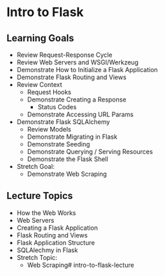 # Intro to Flask

## Learning Goals
- Review Request-Response Cycle
- Review Web Servers and WSGI/Werkzeug
- Demonstrate How to Initialize a Flask Application
- Demonstrate Flask Routing and Views
- Review Context
    - Request Hooks
    - Demonstrate Creating a Response
        - Status Codes 
    - Demonstrate Accessing URL Params
- Demonstrate Flask SQLAlchemy
    - Review Models
    - Demonstrate Migrating in Flask
    - Demonstrate Seeding
    - Demonstrate Querying / Serving Resources
    - Demonstrate the Flask Shell
- Stretch Goal:
    - Demonstrate Web Scraping 

## Lecture Topics
- How the Web Works
- Web Servers
- Creating a Flask Application
- Flask Routing and Views 
- Flask Application Structure
- SQLAlechmy in Flask
- Stretch Topic: 
    - Web Scraping# intro-to-flask-lecture
